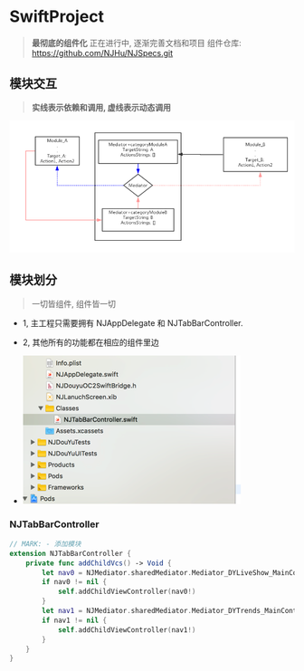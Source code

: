 # SwiftProject
> **最彻底的组件化**
> 正在进行中, 逐渐完善文档和项目
> 组件仓库: https://github.com/NJHu/NJSpecs.git

## 模块交互
> **实线表示依赖和调用, 虚线表示动态调用**

![](./images/mediator.png)

## 模块划分
> 一切皆组件, 组件皆一切

- 1, 主工程只需要拥有 NJAppDelegate 和 NJTabBarController. 
- 2, 其他所有的功能都在相应的组件里边

- ![](./images/Swiftmulu.png)

### NJTabBarController

``` swift
// MARK: - 添加模块
extension NJTabBarController {
    private func addChildVcs() -> Void {
        let nav0 = NJMediator.sharedMediator.Mediator_DYLiveShow_MainController()
        if nav0 != nil {
            self.addChildViewController(nav0!)
        }
        let nav1 = NJMediator.sharedMediator.Mediator_DYTrends_MainController()
        if nav1 != nil {
            self.addChildViewController(nav1!)
        }
    }
}
```


